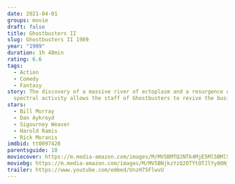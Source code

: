 ```yaml
---
date: 2021-04-01
groups: movie
draft: false
title: Ghostbusters II
slug: Ghostbusters II 1989
year: "1989"
duration: 1h 48min
rating: 6.6
tags:
  - Action
  - Comedy
  - Fantasy
story: The discovery of a massive river of ectoplasm and a resurgence of
  spectral activity allows the staff of Ghostbusters to revive the business.
stars:
  - Bill Murray
  - Dan Aykroyd
  - Sigourney Weaver
  - Harold Ramis
  - Rick Moranis
imdbid: tt0097428
parentsguide: 10
moviecover: https://m.media-amazon.com/images/M/MV5BMTQ2NTk4MjE5Ml5BMl5BanBnXkFtZTgwODIwNjYxMTE@._V1_FMjpg_UX338_.jpg
moviebg: https://m.media-amazon.com/images/M/MV5BNjkzYzQ2OTYtOTJlYy00NjVmLWI2ZjctZTdiMWY5Y2U5NzM0XkEyXkFqcGdeQXVyMjM5MjU4NDM@._V1_FMjpg_UX1280_.jpg
trailer: https://www.youtube.com/embed/UnzH75FlwvU
---
```

